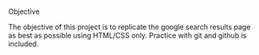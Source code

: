 Objective

The objective of this project is to replicate the google search results page as best as possible using HTML/CSS only. Practice with git and github is included.